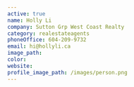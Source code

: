 ```yaml
---
active: true
name: Holly Li
company: Sutton Grp West Coast Realty
category: realestateagents
phoneOffice: 604-209-9732
email: hi@hollyli.ca
image_path:
color:
website:
profile_image_path: /images/person.png
---
```



